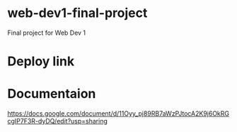 # web-dev1-final-project
Final project for Web Dev 1 

# Deploy link

# Documentaion
https://docs.google.com/document/d/11Oyy_pj89RB7aWzPJtocA2K9j6OkRGcgIP7F3R-dyDQ/edit?usp=sharing
